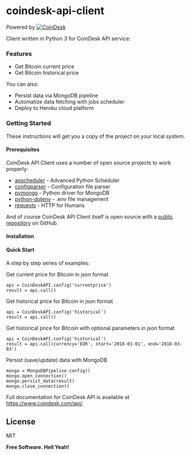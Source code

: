 # coindesk-api-client

Powered by [![CoinDesk]()](https://www.coindesk.com/api/)

Client written in Python 3 for CoinDesk API service:

### Features

  - Get Bitcoin current price
  - Get Bitcoin historical price

You can also:

  - Persist data via MongoDB pipeline
  - Automatize data fetching with jobs scheduler
  - Deploy to Heroku cloud platform

### Getting Started

These instructions will get you a copy of the project on your local system.

#### Prerequisites

CoinDesk API Client uses a number of open source projects to work properly:

* [apscheduler] - Advanced Python Scheduler
* [configparser] - Configuration file parser
* [pymongo] - Python driver for MongoDB
* [python-dotenv] - .env file management
* [requests] - HTTP for Humans

And of course CoinDesk API Client itself is open source with a [public repository][coindesk-api-client] on GitHub.

#### Installation

#### Quick Start

A step by step series of examples:

Get current price for Bitcoin in json format
```
api = CoinDeskAPI.config('currentprice')
result = api.call()
```

Get historical price for Bitcoin in json format
```
api = CoinDeskAPI.config('historical')
result = api.call()
```

Get historical price for Bitcoin with optional parameters in json format
```
api = CoinDeskAPI.config('historical')
result = api.call(currency='EUR', start='2018-01-01', end='2018-03-03')
```

Persist (save/update) data with MongoDB
```
mongo = MongoDBPipeline.config()
mongo.open_connection()
mongo.persist_data(result)
mongo.close_connection()
```

Full documentation for CoinDesk API is available at https://www.coindesk.com/api/.

License
----

MIT


**Free Software. Hell Yeah!**

[//]: # (These are reference links used in the body of this note and get stripped out when the markdown processor does its job. There is no need to format nicely because it shouldn't be seen. Thanks SO - http://stackoverflow.com/questions/4823468/store-comments-in-markdown-syntax)

   [apscheduler]: <https://github.com/agronholm/apscheduler>
   [coindesk-api-client]: <https://github.com/sdediego/coindesk-api-client>
   [configparser]: <https://github.com/python/cpython/blob/3.5/Lib/configparser.py>
   [pymongo]: <https://github.com/mongodb/mongo-python-driver>
   [python-dotenv]: <https://github.com/theskumar/python-dotenv>
   [requests]: <https://github.com/requests/requests>
